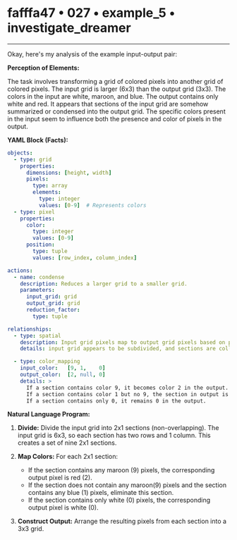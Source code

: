 # fafffa47 • 027 • example_5 • investigate_dreamer

---
Okay, here's my analysis of the example input-output pair:

**Perception of Elements:**

The task involves transforming a grid of colored pixels into another grid of colored pixels. The input grid is larger (6x3) than the output grid (3x3).  The colors in the input are white, maroon, and blue. The output contains only white and red. It appears that sections of the input grid are somehow summarized or condensed into the output grid. The specific colors present in the input seem to influence both the presence and color of pixels in the output.

**YAML Block (Facts):**



```yaml
objects:
  - type: grid
    properties:
      dimensions: [height, width]
      pixels:
        type: array
        elements:
          type: integer
          values: [0-9]  # Represents colors
  - type: pixel
    properties:
      color:
        type: integer
        values: [0-9]
      position:
        type: tuple
        values: [row_index, column_index]

actions:
  - name: condense
    description: Reduces a larger grid to a smaller grid.
    parameters:
      input_grid: grid
      output_grid: grid
      reduction_factor:
        type: tuple

relationships:
  - type: spatial
    description: Input grid pixels map to output grid pixels based on position.
    details: input grid appears to be subdivided, and sections are collapsed down

  - type: color_mapping
    input_color:   [9, 1,    0]
    output_color:  [2, null, 0]
    details: >
      If a section contains color 9, it becomes color 2 in the output.
      If a section contains color 1 but no 9, the section in output is removed.
      If a section contains only 0, it remains 0 in the output.

```



**Natural Language Program:**

1. **Divide:** Divide the input grid into 2x1 sections (non-overlapping). The input grid is 6x3, so each section has two rows and 1 column. This creates a set of nine 2x1 sections.

2. **Map Colors:** For each 2x1 section:
      - If the section contains any maroon (9) pixels, the corresponding output pixel is red (2).
      - If the section does not contain any maroon(9) pixels and the section contains any blue (1) pixels, eliminate this section.
      - If the section contains only white (0) pixels, the corresponding output pixel is white (0).

3. **Construct Output:** Arrange the resulting pixels from each section into a 3x3 grid.

